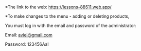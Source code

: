 *The link to the web: https://lessons-88611.web.app/

*To make changes to the menu - adding or deleting products,

You must log in with the email and password of the administrator:

Email: aviel@gmail.com

Password: 123456Aa!
